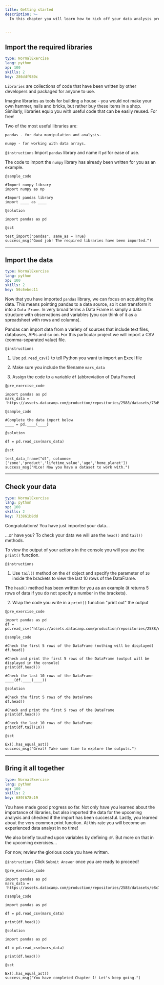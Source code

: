 ```yaml
---
title: Getting started
description: >-
  In this chapter you will learn how to kick off your data analysis project. This includes equipping your working environment with powerful libraries, importing the data you want to analyze and checking if the data import has been successful.


---
```

## Import the required libraries

```yaml
type: NormalExercise
lang: python
xp: 100
skills: 2
key: 286ddf980c
```
`Libraries` are collections of code that have been written by other developers and packaged for anyone to use.

Imagine libraries as tools for building a house - you would not make your own hammer, nails and bricks, but rather buy these items in a shop. Similarly, libraries equip you with useful code that can be easily reused. For free! 

Two of the most useful libraries are:

`pandas - for data manipulation and analysis.`

`numpy - for working with data arrays.`

`@instructions`
Import `pandas` library and name it `pd` for ease of use. 

The code to import the `numpy` library has already been written for you as an example.

`@sample_code`
```{python}
#Import numpy library
import numpy as np

#Import pandas library
import ____ as ____
```
`@solution`
```{python}
import pandas as pd
```
`@sct`
```{python}
test_import("pandas", same_as = True)
success_msg("Good job! The required libraries have been imported.")
```
---
## Import the data

```yaml
type: NormalExercise
lang: python
xp: 100
skills: 2
key: 56c6ebec11
```
Now that you have imported `pandas` library, we can focus on acquiring the data. This means pointing pandas to a data source, so it can transform it into a `Data Frame`. In very broad terms a Data Frame is simply a data structure with observations and variables (you can think of it as a spreadsheet with rows and columns).

Pandas can import data from a variety of sources that include text files, databases, APIs and so on. For this particular project we will import a CSV (comma-separated value) file.

`@instructions`
1) Use `pd.read_csv()` to tell Python you want to import an Excel file

2) Make sure you include the filename `mars_data`

3) Assign the code to a variable `df` (abbreviation of Data Frame)


`@pre_exercise_code`
```{python}
import pandas as pd
mars_data = 'https://assets.datacamp.com/production/repositories/2588/datasets/73d9f6626d0059203da53d733f5f781c4c9aed32/mars_data.csv'
```
`@sample_code`
```{python}
#Complete the data import below
____ = pd.____(____)
```
`@solution`
```{python}
df = pd.read_csv(mars_data)
```
`@sct`
```{python}
test_data_frame("df", columns=['zone','product','lifetime_value','age','home_planet'])
success_msg("Nice! Now you have a dataset to work with.")
```
---
## Check your data

```yaml
type: NormalExercise
lang: python
xp: 100
skills: 2
key: 713861b8dd
```
Congratulations! You have just imported your data...

...or have you? To check your data we will use the `head()` and `tail()` methods.

To view the output of your actions in the console you will you use the `print()` function.

`@instructions`
1) Use `tail()` method on the `df` object and specify the parameter of `10` inside the brackets to view the last 10 rows of the DataFrame.

The `head()` method has been written for you as an example (it returns 5 rows of data if you do not specify a number in the brackets).

2) Wrap the code you write in a `print()` function "print out" the output


`@pre_exercise_code`
```{python}
import pandas as pd 
df = pd.read_csv('https://assets.datacamp.com/production/repositories/2588/datasets/e8c7de0372cfe29b1be7bad2b16e28e2e9a56d01/mars_data.csv')
```
`@sample_code`
```{python}
#Check the first 5 rows of the DataFrame (nothing will be displayed)
df.head()

#Check and print the first 5 rows of the DataFrame (output will be displayed in the console)
print(df.head())

#Check the last 10 rows of the DataFrame
____(df.____(____))
```
`@solution`
```{python}
#Check the first 5 rows of the DataFrame
df.head()

#Check and print the first 5 rows of the DataFrame
print(df.head())

#Check the last 10 rows of the DataFrame
print(df.tail(10))
```
`@sct`
```{python}
Ex().has_equal_ast()
success_msg("Great! Take some time to explore the outputs.")
```

---
## Bring it all together

```yaml
type: NormalExercise
lang: python
xp: 100
skills: 2
key: 689f678c19
```

You have made good progress so far. Not only have you learned about the importance of libraries, but also imported the data for the upcoming analysis and checked if the import has been successful. Lastly, you learned about the very common print function. At this rate you will become an experienced data analyst in no time!

We also briefly touched upon variables by defining `df`. But more on that in the upcoming exercises...

For now, review the glorious code you have written.

`@instructions`
Click `Submit Answer` once you are ready to proceed!


`@pre_exercise_code`
```{python}
import pandas as pd 
mars_data = 'https://assets.datacamp.com/production/repositories/2588/datasets/e8c7de0372cfe29b1be7bad2b16e28e2e9a56d01/mars_data.csv'
```
`@sample_code`
```{python}
import pandas as pd

df = pd.read_csv(mars_data)

print(df.head())
```
`@solution`
```{python}
import pandas as pd

df = pd.read_csv(mars_data)

print(df.head())
```
`@sct`
```{python}
Ex().has_equal_ast()
success_msg("You have completed Chapter 1! Let's keep going.")
```
